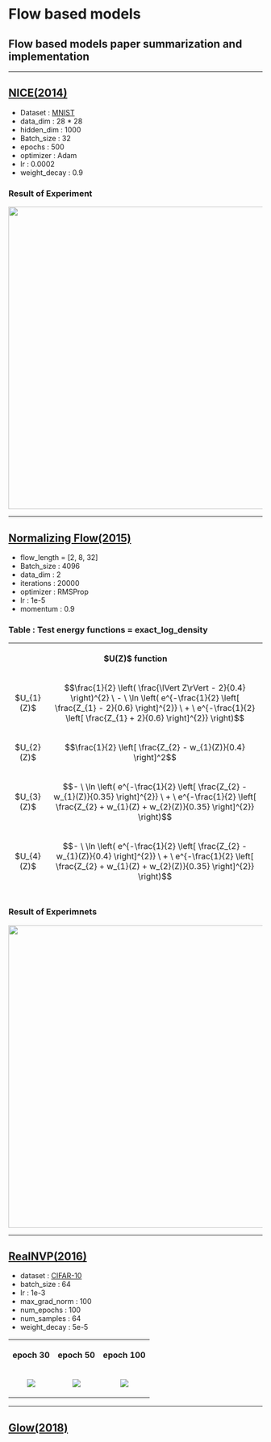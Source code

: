 # Flow based models
## Flow based models paper summarization and implementation      

------------------------------------------------------------------------------------------------------------        
## [NICE(2014)](https://github.com/WestChaeVI/Flow_Based_Models/blob/main/NICE/README.md)     

+ Dataset : [MNIST](https://paperswithcode.com/dataset/mnist)     
+ data_dim : 28 * 28    
+ hidden_dim : 1000     
+ Batch_size : 32    
+ epochs : 500      
+ optimizer : Adam     
+ lr : 0.0002      
+ weight_decay : 0.9        

### Result of Experiment     

<p align='center'><img src='https://github.com/WestChaeVI/Flow_Based_Models/assets/104747868/ffbcb0c4-0639-4d93-b2f7-730a5593efb4' height='600' width='600'></p>   

------------------------------------------------------------------------------------------------------------    

## [Normalizing Flow(2015)](https://github.com/WestChaeVI/Flow_Based_Models/blob/main/Normalizing_Flow/README.md)     

+ flow_length = [2, 8, 32]     
+ Batch_size : 4096    
+ data_dim : 2
+ iterations : 20000      
+ optimizer : RMSProp
+ lr : 1e-5      
+ momentum : 0.9      


### Table : Test energy functions  = exact_log_density  

<table align='center'width="800" height="500">
  <th colspan='2'>
    <p align='center'>$U(Z)$ function</p>
  </th>
  <tr>
    <td>
      <p align='center'>$U_{1}(Z)$</p>
    </td>
    <td>
      <p align='center'>$$\frac{1}{2} \left( \frac{\lVert Z\rVert - 2}{0.4} \right)^{2} \ - \ \ln \left( e^{-\frac{1}{2} \left[ \frac{Z_{1} - 2}{0.6} \right]^{2}} \ + \ e^{-\frac{1}{2} \left[ \frac{Z_{1} + 2}{0.6} \right]^{2}} \right)$$</p>
    </td>
  </tr>
  
  <tr>
    <td>
      <p align='center'>$U_{2}(Z)$</p>
    </td>
    <td>
      <p align='center'>$$\frac{1}{2} \left[ \frac{Z_{2} - w_{1}(Z)}{0.4} \right]^2$$</p>
    </td>
  </tr>

  <tr>
    <td>
      <p align='center'>$U_{3}(Z)$</p>
    </td>
    <td>
      <p align='center'>$$- \ \ln \left( e^{-\frac{1}{2} \left[ \frac{Z_{2} - w_{1}(Z)}{0.35} \right]^{2}} \ + \ e^{-\frac{1}{2} \left[ \frac{Z_{2} + w_{1}(Z) + w_{2}(Z)}{0.35} \right]^{2}} \right)$$</p>
    </td>
  </tr>

  <tr>
    <td>
      <p align='center'>$U_{4}(Z)$</p>
    </td>
    <td>
      <p align='center'>$$- \ \ln \left( e^{-\frac{1}{2} \left[ \frac{Z_{2} - w_{1}(Z)}{0.4} \right]^{2}} \ + \ e^{-\frac{1}{2} \left[ \frac{Z_{2} + w_{1}(Z) + w_{2}(Z)}{0.35} \right]^{2}} \right)$$</p>
    </td>
  </tr>
  <tr>
    <td colspan='2'>
      <p align='center'>with $w_{1}(Z) \ = \ \sin \left( \frac{2\pi{Z_1}}{4} \right) \ $, $w_{2}(Z) \ = \ 3e^{-\frac{1}{2} \left[ \frac{Z_{1} - 1}{0.6} \right]^{2}} \ $, $w_{3}(Z) \ = \ 3\sigma \left( \frac{Z_{1} - 1}{0.3} \right) \ $, $\sigma(x) = \frac{1}{1 \ + \ e^{-x}}$</p>
    </td>
  </tr>
</table>     

### Result of Experimnets     


<p align='center'><img src='https://github.com/WestChaeVI/Flow_Based_Models/assets/104747868/67b0d080-e08c-43e6-ba98-b0faa3d3ed25' height='600' width='800'></p>     

------------------------------------------------------------------------------------------------------------       

## [RealNVP(2016)](https://github.com/WestChaeVI/Flow_Based_Models/blob/main/RealNVP/README.md)    

+ dataset : [CIFAR-10](https://www.cs.toronto.edu/~kriz/cifar.html)
+ batch_size : 64     
+ lr : 1e-3      
+ max_grad_norm : 100     
+ num_epochs : 100     
+ num_samples : 64       
+ weight_decay : 5e-5      

<table align='center'>
  <th>
    <p align='center'>epoch 30</p>
  </th>
  <th>
    <p align='center'>epoch 50</p>
  </th>
  <th>
    <p align='center'>epoch 100</p>
  </th>
  <tr>
    <td>
      <p align='center'><img src='https://github.com/WestChaeVI/Flow_Based_Models/assets/104747868/65b4798e-46ac-4488-b6fe-e309da96b3d3'></p> 
    </td>
    <td>
      <p align='center'><img src='https://github.com/WestChaeVI/Flow_Based_Models/assets/104747868/8c4e265a-eae7-4efc-8845-867814fd01fc'></p> 
    </td>
    <td>
      <p align='center'><img src='https://github.com/WestChaeVI/Flow_Based_Models/assets/104747868/8d35b8cb-9236-402b-9d27-b5f2607b5749'></p> 
    </td>
  </tr>
</table>     

------------------------------------------------------------------------------------------------------------       

## [Glow(2018)](https://github.com/WestChaeVI/Flow_Based_Models/blob/main/Glow/README.md)    


